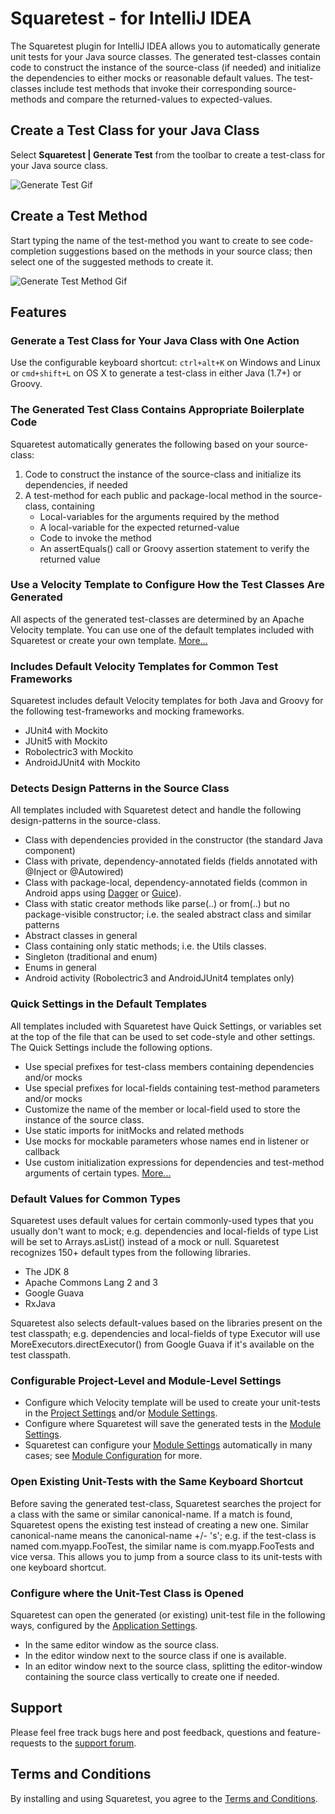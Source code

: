 # Squaretest - for IntelliJ IDEA

The Squaretest plugin for IntelliJ IDEA allows you to automatically generate unit tests for your Java source classes.
The generated test-classes contain code to construct the instance of the source-class (if needed) and initialize the
dependencies to either mocks or reasonable default values. The test-classes include test methods that invoke their corresponding source-methods
and compare the returned-values to expected-values.

## Create a Test Class for your Java Class
Select **Squaretest | Generate Test** from the toolbar to create a test-class for your Java source class.

![Generate Test Gif](https://squaretest.com/images/gifs/GenerateTestActionDemo.gif)

## Create a Test Method
Start typing the name of the test-method you want to create to see code-completion suggestions based on the methods in your source class; then select one of the suggested methods to create it.

![Generate Test Method Gif](https://squaretest.com/images/gifs/GenerateTestMethodDemo.gif)

## Features

### Generate a Test Class for Your Java Class with One Action
Use the configurable keyboard shortcut: `ctrl+alt+K` on Windows and Linux or `cmd+shift+L` on OS X to generate a test-class in either Java (1.7+) or Groovy.

### The Generated Test Class Contains Appropriate Boilerplate Code
Squaretest automatically generates the following based on your source-class:

1. Code to construct the instance of the source-class and initialize its dependencies, if needed
2. A test-method for each public and package-local method in the source-class, containing
   * Local-variables for the arguments required by the method
   * A local-variable for the expected returned-value
   * Code to invoke the method
   * An assertEquals() call or Groovy assertion statement to verify the returned value

### Use a Velocity Template to Configure How the Test Classes Are Generated
All aspects of the generated test-classes are determined by an Apache Velocity template. You can use one of the default templates included with Squaretest or create your own template. [More...](https://squaretest.com#user_guide_create_template)

### Includes Default Velocity Templates for Common Test Frameworks
Squaretest includes default Velocity templates for both Java and Groovy for the following test-frameworks and mocking frameworks.

* JUnit4 with Mockito
* JUnit5 with Mockito
* Robolectric3 with Mockito
* AndroidJUnit4 with Mockito

### Detects Design Patterns in the Source Class
All templates included with Squaretest detect and handle the following design-patterns in the source-class.
* Class with dependencies provided in the constructor (the standard Java component)
* Class with private, dependency-annotated fields (fields annotated with @Inject or @Autowired)
* Class with package-local, dependency-annotated fields (common in Android apps using [Dagger](https://google.github.io/dagger/) or [Guice](https://github.com/google/guice)).
* Class with static creator methods like parse(..) or from(..) but no package-visible constructor; i.e. the sealed abstract class and similar patterns
* Abstract classes in general
* Class containing only static methods; i.e. the Utils classes.
* Singleton (traditional and enum)
* Enums in general
* Android activity (Robolectric3 and AndroidJUnit4 templates only)

### Quick Settings in the Default Templates
All templates included with Squaretest have Quick Settings, or variables set at the top of the file that can be used to set code-style and other settings. The Quick Settings include the following options.

* Use special prefixes for test-class members containing dependencies and/or mocks
* Use special prefixes for local-fields containing test-method parameters and/or mocks
* Customize the name of the member or local-field used to store the instance of the source class.
* Use static imports for initMocks and related methods
* Use mocks for mockable parameters whose names end in listener or callback
* Use custom initialization expressions for dependencies and test-method arguments of certain types. [More...](https://squaretest.com/#template_api_quick_settings)

### Default Values for Common Types
Squaretest uses default values for certain commonly-used types that you usually don't want to mock; e.g. dependencies and local-fields of type List will be set to Arrays.asList() instead of a mock or null. Squaretest recognizes 150+ default types from the following libraries.

* The JDK 8
* Apache Commons Lang 2 and 3
* Google Guava
* RxJava

Squaretest also selects default-values based on the libraries present on the test classpath; e.g. dependencies and local-fields of type Executor will use MoreExecutors.directExecutor() from Google Guava if it's available on the test classpath.

### Configurable Project-Level and Module-Level Settings

* Configure which Velocity template will be used to create your unit-tests in the [Project Settings](https://squaretest.com/#user_guide_project_settings) and/or [Module Settings](https://squaretest.com/#user_guide_module_settings).
* Configure where Squaretest will save the generated tests in the [Module Settings](https://squaretest.com/#user_guide_module_settings).
* Squaretest can configure your [Module Settings](https://squaretest.com/#user_guide_module_settings) automatically in many cases; see [Module Configuration](https://squaretest.com/#user_guide_module_config) for more.

### Open Existing Unit-Tests with the Same Keyboard Shortcut
Before saving the generated test-class, Squaretest searches the project for a class with the same or similar canonical-name. If a match is found, Squaretest opens the existing test instead of creating a new one. Similar canonical-name means the canonical-name +/- 's'; e.g. if the test-class is named com.myapp.FooTest, the similar name is com.myapp.FooTests and vice versa.
This allows you to jump from a source class to its unit-tests with one keyboard shortcut.

### Configure where the Unit-Test Class is Opened
Squaretest can open the generated (or existing) unit-test file in the following ways, configured by the [Application Settings](https://squaretest.com/#user_guide_application_settings).

* In the same editor window as the source class.
* In the editor window next to the source class if one is available.
* In an editor window next to the source class, splitting the editor-window containing the source class vertically to create one if needed.

## Support
Please feel free track bugs here and post feedback, questions and feature-requests to the [support forum](https://squaretest.com#support).

## Terms and Conditions
By installing and using Squaretest, you agree to the [Terms and Conditions](https://squaretest.com/docs/eula-terms.html).
